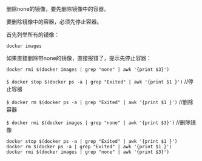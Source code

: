 删除none的镜像，要先删除镜像中的容器。

要删除镜像中的容器，必须先停止容器。

首先列举所有的镜像：

```shell
docker images
```

如果直接删除带none的镜像，直接报错了，提示先停止容器：

```shell
docker rmi $(docker images | grep "none" | awk '{print $3}')
```



`$ docker stop $(docker ps -a | grep "Exited" | awk '{print $1 }')` //停止容器

`$ docker rm $(docker ps -a | grep "Exited" | awk '{print $1 }')` //删除容器

`$ docker rmi $(docker images | grep "none" | awk '{print $3}')` //删除镜像

```
docker stop $(docker ps -a | grep "Exited" | awk '{print $1 }')
docker rm $(docker ps -a | grep "Exited" | awk '{print $1 }')
docker rmi $(docker images | grep "none" | awk '{print $3}')
```


